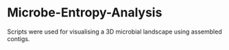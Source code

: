 # Microbe-Entropy-Analysis
Scripts were used for visualising a 3D microbial landscape using assembled contigs.   

